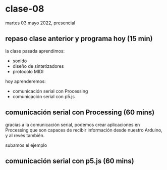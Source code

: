 # clase-08

martes 03 mayo 2022, presencial

## repaso clase anterior y programa hoy (15 min)

la clase pasada aprendimos:

* sonido
* diseño de sintetizadores
* protocolo MIDI

hoy aprenderemos:

* comunicación serial con Processing
* comunicación serial con p5.js

## comunicación serial con Processing (60 mins)

gracias a la comunicación serial, podemos crear aplicaciones en Processing que son capaces de recibir información desde nuestro Arduino, y al revés también.

subamos el ejemplo [](./ej_00_arduino_envia_numeros/)

## comunicación serial con p5.js (60 mins)